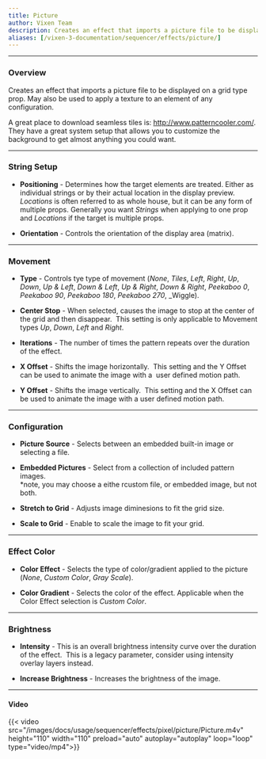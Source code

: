 ```yaml
---
title: Picture
author: Vixen Team
description: Creates an effect that imports a picture file to be displayed on a grid type prop.
aliases: [/vixen-3-documentation/sequencer/effects/picture/]
---
```


---

### Overview

Creates an effect that imports a picture file to be displayed on a grid type prop. May also be used to apply a texture to an element of any configuration.

A great place to download seamless tiles is: <http://www.patterncooler.com/>. They have a great system setup that allows you to customize the background to get almost anything you could want.

---

### String Setup
  
  * **Positioning** - Determines how the target elements are treated.  Either as individual strings or by their actual location in the display preview.
                      *Locations* is often referred to as whole house, but it can be any form of multiple props. 
                      Generally you want *Strings* when applying to one prop and *Locations* if the target is multiple props.
  
  * **Orientation** - Controls the orientation of the display area (matrix).
---

### Movement

* **Type** - Controls tye type of movement (_None_, _Tiles_, _Left_, _Right_, _Up_, _Down_, _Up & Left_, _Down & Left_, _Up & Right_, _Down & Right_, _Peekaboo 0_, _Peekaboo 90_, _Peekaboo 180_,
             _Peekaboo 270_, _Wiggle).

* **Center Stop** - When selected, causes the image to stop at the center of the grid and then disappear.  This setting is only applicable to Movement types _Up_, _Down_, _Left_ and _Right_.

* **Iterations** - The number of times the pattern repeats over the duration of the effect.

* **X Offset** - Shifts the image horizontally.  This setting and the Y Offset can be used to animate the image with a  user defined motion path.

* **Y Offset** - Shifts the image vertically.  This setting and the X Offset can be used to animate the image with a user defined motion path.

---

### Configuration

* **Picture Source** - Selects between an embedded built-in image or selecting a file.

* **Embedded Pictures** - Select from a collection of included pattern images.  
*note, you may choose a eithe rcustom file, or embedded image, but not both.

* **Stretch to Grid** - Adjusts image diminesions to fit the grid size.

* **Scale to Grid** - Enable to scale the image to fit your grid.

---

### Effect Color

* **Color Effect** - Selects the type of color/gradient applied to the picture (_None_, _Custom Color_, _Gray Scale_).

* **Color Gradient** - Selects the color of the effect.  Applicable when the Color Effect selection is _Custom Color_.

---

### Brightness

* **Intensity** - This is an overall brightness intensity curve over the duration of the effect. 
                  This is a legacy parameter, consider using intensity overlay layers instead.

* **Increase Brightness** - Increases the brightness of the image.

---

#### Video

{{< video src="/images/docs/usage/sequencer/effects/pixel/picture/Picture.m4v" height="110" width="110" preload="auto" autoplay="autoplay" loop="loop" type="video/mp4">}}
